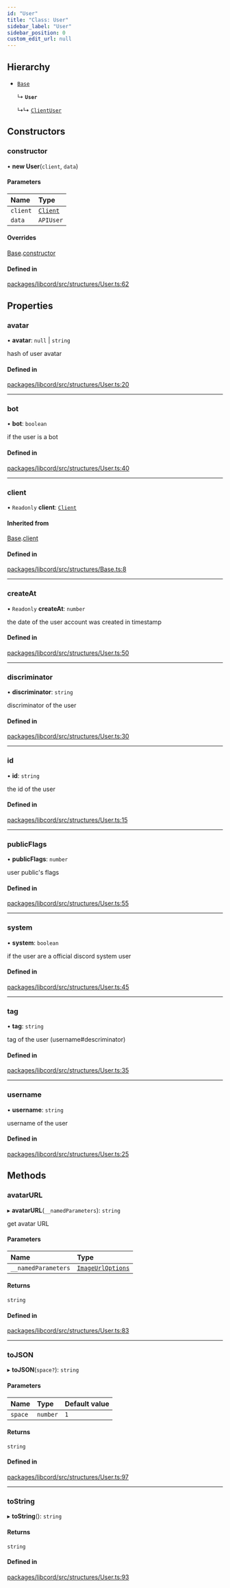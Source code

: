 ```yaml
---
id: "User"
title: "Class: User"
sidebar_label: "User"
sidebar_position: 0
custom_edit_url: null
---
```


## Hierarchy

- [`Base`](Base.md)

  ↳ **`User`**

  ↳↳ [`ClientUser`](ClientUser.md)

## Constructors

### constructor

• **new User**(`client`, `data`)

#### Parameters

| Name | Type |
| :------ | :------ |
| `client` | [`Client`](Client.md) |
| `data` | `APIUser` |

#### Overrides

[Base](Base.md).[constructor](Base.md#constructor)

#### Defined in

[packages/libcord/src/structures/User.ts:62](https://github.com/Libcord/libcord/blob/60a6e24/packages/libcord/src/structures/User.ts#L62)

## Properties

### avatar

• **avatar**: ``null`` \| `string`

hash of user avatar

#### Defined in

[packages/libcord/src/structures/User.ts:20](https://github.com/Libcord/libcord/blob/60a6e24/packages/libcord/src/structures/User.ts#L20)

___

### bot

• **bot**: `boolean`

if the user is a bot

#### Defined in

[packages/libcord/src/structures/User.ts:40](https://github.com/Libcord/libcord/blob/60a6e24/packages/libcord/src/structures/User.ts#L40)

___

### client

• `Readonly` **client**: [`Client`](Client.md)

#### Inherited from

[Base](Base.md).[client](Base.md#client)

#### Defined in

[packages/libcord/src/structures/Base.ts:8](https://github.com/Libcord/libcord/blob/60a6e24/packages/libcord/src/structures/Base.ts#L8)

___

### createAt

• `Readonly` **createAt**: `number`

the date of the user account was created in timestamp

#### Defined in

[packages/libcord/src/structures/User.ts:50](https://github.com/Libcord/libcord/blob/60a6e24/packages/libcord/src/structures/User.ts#L50)

___

### discriminator

• **discriminator**: `string`

discriminator of the user

#### Defined in

[packages/libcord/src/structures/User.ts:30](https://github.com/Libcord/libcord/blob/60a6e24/packages/libcord/src/structures/User.ts#L30)

___

### id

• **id**: `string`

the id of the user

#### Defined in

[packages/libcord/src/structures/User.ts:15](https://github.com/Libcord/libcord/blob/60a6e24/packages/libcord/src/structures/User.ts#L15)

___

### publicFlags

• **publicFlags**: `number`

user public's flags

#### Defined in

[packages/libcord/src/structures/User.ts:55](https://github.com/Libcord/libcord/blob/60a6e24/packages/libcord/src/structures/User.ts#L55)

___

### system

• **system**: `boolean`

if the user are a official discord system user

#### Defined in

[packages/libcord/src/structures/User.ts:45](https://github.com/Libcord/libcord/blob/60a6e24/packages/libcord/src/structures/User.ts#L45)

___

### tag

• **tag**: `string`

tag of the user (username#descriminator)

#### Defined in

[packages/libcord/src/structures/User.ts:35](https://github.com/Libcord/libcord/blob/60a6e24/packages/libcord/src/structures/User.ts#L35)

___

### username

• **username**: `string`

username of the user

#### Defined in

[packages/libcord/src/structures/User.ts:25](https://github.com/Libcord/libcord/blob/60a6e24/packages/libcord/src/structures/User.ts#L25)

## Methods

### avatarURL

▸ **avatarURL**(`__namedParameters`): `string`

get avatar URL

#### Parameters

| Name | Type |
| :------ | :------ |
| `__namedParameters` | [`ImageUrlOptions`](../interfaces/ImageUrlOptions.md) |

#### Returns

`string`

#### Defined in

[packages/libcord/src/structures/User.ts:83](https://github.com/Libcord/libcord/blob/60a6e24/packages/libcord/src/structures/User.ts#L83)

___

### toJSON

▸ **toJSON**(`space?`): `string`

#### Parameters

| Name | Type | Default value |
| :------ | :------ | :------ |
| `space` | `number` | `1` |

#### Returns

`string`

#### Defined in

[packages/libcord/src/structures/User.ts:97](https://github.com/Libcord/libcord/blob/60a6e24/packages/libcord/src/structures/User.ts#L97)

___

### toString

▸ **toString**(): `string`

#### Returns

`string`

#### Defined in

[packages/libcord/src/structures/User.ts:93](https://github.com/Libcord/libcord/blob/60a6e24/packages/libcord/src/structures/User.ts#L93)
